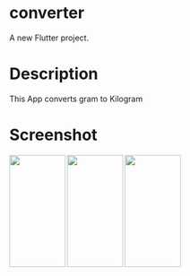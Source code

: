 # converter

A new Flutter project.

# Description

This App converts gram to Kilogram

# Screenshot

<img align="left" width="100" height="200" src="https://github.com/pavithramoorthy-official/converter/assets/144348676/f2aa56b3-ea5f-426d-9c76-6cbf16740aa4">

<img align="left" width="100" height="200" src="https://github.com/pavithramoorthy-official/converter/assets/144348676/1b0c8032-fa03-4d5b-8568-74a7fd0275e8">

<img align="left" width="100" height="200" src="https://github.com/pavithramoorthy-official/converter/assets/144348676/c2f5e070-487c-46bf-b9d7-6a5096a03c86">

